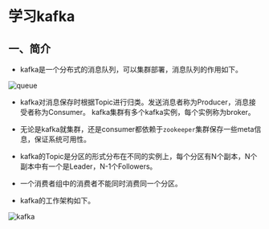 # 学习kafka

## 一、简介

- kafka是一个分布式的消息队列，可以集群部署，消息队列的作用如下。

![queue](https://t1.picb.cc/uploads/2019/09/10/gXKOtu.md.jpg)

- kafka对消息保存时根据Topic进行归类。发送消息者称为Producer，消息接受者称为Consumer。
kafka集群有多个kafka实例，每个实例称为broker。
- 无论是kafka就集群，还是consumer都依赖于`zookeeper`集群保存一些meta信息，保证系统可用性。
- kafka的Topic是分区的形式分布在不同的实例上，每个分区有N个副本，N个副本中有一个是Leader，N-1个Followers。
- 一个消费者组中的消费者不能同时消费同一个分区。

- kafka的工作架构如下。

![kafka](https://t1.picb.cc/uploads/2019/09/10/gXYnEW.md.jpg)

